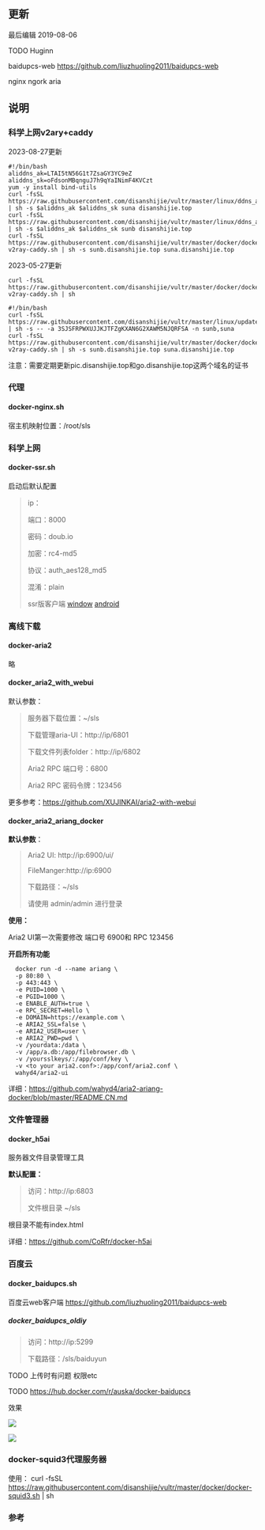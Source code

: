 

## 更新

最后编辑 2019-08-06

TODO Huginn

baidupcs-web
https://github.com/liuzhuoling2011/baidupcs-web

nginx ngork aria 

## 说明

### 科学上网v2ary+caddy

2023-08-27更新

```
#!/bin/bash
aliddns_ak=LTAI5tN56G1t7ZsaGY3YC9eZ
aliddns_sk=oFdsonMBqnguJ7h9qYaINimF4KVCzt
yum -y install bind-utils
curl -fsSL https://raw.githubusercontent.com/disanshijie/vultr/master/linux/ddns_aliyun_v3.sh | sh -s $aliddns_ak $aliddns_sk suna disanshijie.top
curl -fsSL https://raw.githubusercontent.com/disanshijie/vultr/master/linux/ddns_aliyun_v3.sh | sh -s $aliddns_ak $aliddns_sk sunb disanshijie.top
curl -fsSL https://raw.githubusercontent.com/disanshijie/vultr/master/docker/docker-v2ray-caddy.sh | sh -s sunb.disanshijie.top suna.disanshijie.top
```

2023-05-27更新

```
curl -fsSL https://raw.githubusercontent.com/disanshijie/vultr/master/docker/docker-v2ray-caddy.sh | sh
```

```
#!/bin/bash
curl -fsSL https://raw.githubusercontent.com/disanshijie/vultr/master/linux/updateDns.sh | sh -s -- -a 3SJSFRPWXUJJKJTFZgKXAN6G2XAWM5NJQRFSA -n sunb,suna
curl -fsSL https://raw.githubusercontent.com/disanshijie/vultr/master/docker/docker-v2ray-caddy.sh | sh -s sunb.disanshijie.top suna.disanshijie.top

```

注意：需要定期更新pic.disanshijie.top和go.disanshijie.top这两个域名的证书




### **代理**

#### **docker-nginx.sh**

宿主机映射位置：/root/sls

### **科学上网**

#### **docker-ssr.sh**

启动后默认配置

> ip：
>
> 端口：8000
>
> 密码：doub.io
>
> 加密：rc4-md5
>
> 协议：auth_aes128_md5
>
> 混淆：plain
>
> ssr版客户端  [window](https://github.com/shadowsocksrr/shadowsocksr-csharp/releases) [android](https://github.com/shadowsocksrr/shadowsocksr-android)

### **离线下载**

#### **docker-aria2**

略

#### **docker_aria2_with_webui**

默认参数：

> 服务器下载位置：~/sls
>
> 下载管理aria-UI：http://ip/6801
>
> 下载文件列表folder：http://ip/6802
>
> Aria2 RPC 端口号：6800
>
> Aria2 RPC 密码令牌：123456

更多参考：<https://github.com/XUJINKAI/aria2-with-webui>

#### **docker_aria2_ariang_docker**

**默认参数**：

> Aria2 UI: http://ip:6900/ui/
>
> FileManger:http://ip:6900
>
> 下载路径：~/sls
>
> 请使用 admin/admin 进行登录

**使用：**

Aria2 UI第一次需要修改 端口号 6900和 RPC 123456

**开启所有功能**

```
  docker run -d --name ariang \
  -p 80:80 \
  -p 443:443 \
  -e PUID=1000 \
  -e PGID=1000 \
  -e ENABLE_AUTH=true \
  -e RPC_SECRET=Hello \
  -e DOMAIN=https://example.com \
  -e ARIA2_SSL=false \
  -e ARIA2_USER=user \
  -e ARIA2_PWD=pwd \
  -v /yourdata:/data \
  -v /app/a.db:/app/filebrowser.db \
  -v /yoursslkeys/:/app/conf/key \
  -v <to your aria2.conf>:/app/conf/aria2.conf \
  wahyd4/aria2-ui
```

详细：https://github.com/wahyd4/aria2-ariang-docker/blob/master/README.CN.md

### **文件管理器**

#### **docker_h5ai**

服务器文件目录管理工具

**默认配置：**

> 访问：http://ip:6803
>
> 文件根目录 ~/sls

根目录不能有index.html

详细：https://github.com/CoRfr/docker-h5ai

### **百度云**

#### **docker_baidupcs.sh**

百度云web客户端 https://github.com/liuzhuoling2011/baidupcs-web

##### docker_baidupcs_oldiy

> 访问：http://ip:5299
>
> 下载路径：/sls/baiduyun

TODO 上传时有问题 权限etc

TODO <https://hub.docker.com/r/auska/docker-baidupcs>

效果

![](http://file.qiniu.disanshijie.top/img/20190820213719.png)

![](http://file.qiniu.disanshijie.top/img/20190820213905.png)


### docker-squid3代理服务器

使用：
curl -fsSL https://raw.githubusercontent.com/disanshijie/vultr/master/docker/docker-squid3.sh | sh

### 参考
